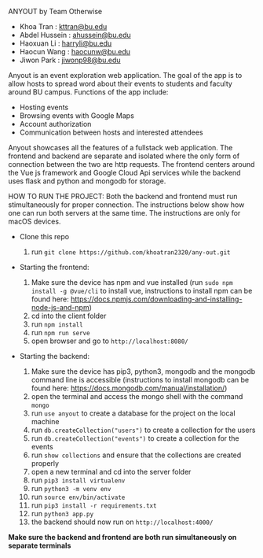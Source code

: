 ANYOUT by Team Otherwise

- Khoa Tran : kttran@bu.edu
- Abdel Hussein : ahussein@bu.edu
- Haoxuan Li : harryli@bu.edu
- Haocun Wang : haocunw@bu.edu
- Jiwon Park : jiwonp98@bu.edu

Anyout is an event exploration web application. The goal of the app is to allow hosts to spread word about their events to students and faculty around BU campus. Functions of the app include:

- Hosting events
- Browsing events with Google Maps
- Account authorization
- Communication between hosts and interested attendees

Anyout showcases all the features of a fullstack web application. The frontend and backend are separate and isolated where the only form of connection between the two are http requests. The frontend centers around the Vue js framework and Google Cloud Api services while the backend uses flask and python and mongodb for storage.

HOW TO RUN THE PROJECT:
Both the backend and frontend must run stimultaneously for proper connection. The instructions below show how one can run both servers at the same time. The instructions are only for macOS devices.

- Clone this repo
  1. run `git clone https://github.com/khoatran2320/any-out.git`
- Starting the frontend:
  1. Make sure the device has npm and vue installed (run `sudo npm install -g @vue/cli` to install vue, instructions to install npm can be found here: https://docs.npmjs.com/downloading-and-installing-node-js-and-npm)
  2. cd into the client folder
  3. run `npm install`
  4. run `npm run serve`
  5. open browser and go to `http://localhost:8080/`

- Starting the backend:
  1. Make sure the device has pip3, python3, mongodb and the mongodb command line is accessible (instructions to install mongodb can be found here: https://docs.mongodb.com/manual/installation/)
  2. open the terminal and access the mongo shell with the command `mongo`
  3. run `use anyout` to create a database for the project on the local machine
  4. run `db.createCollection("users")` to create a collection for the users
  5. run `db.createCollection("events")` to create a collection for the events
  6. run `show collections` and ensure that the collections are created properly
  7. open a new terminal and cd into the server folder
  8. run `pip3 install virtualenv`
  9. run `python3 -m venv env`
  10. run `source env/bin/activate`
  11. run `pip3 install -r requirements.txt`
  12. run `python3 app.py`
  13. the backend should now run on `http://localhost:4000/`

**Make sure the backend and frontend are both run simultaneously on separate terminals**
